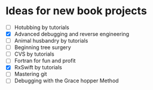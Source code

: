 # Ideas for new book projects

- [ ] Hotubbing by tutorials
- [x] Advanced debugging and reverse engineering
- [ ] Animal husbandry by tutorials
- [ ] Beginning tree surgery
- [ ] CVS by tutorials
- [ ] Fortran for fun and profit
- [x] RxSwift by tutorials
- [ ] Mastering git
- [ ] Debugging with the Grace hopper Method
